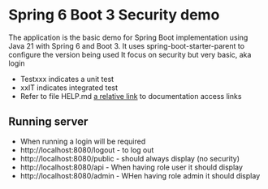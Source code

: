# Spring 6 Boot 3 Security demo
The application is the basic demo for Spring Boot implementation using Java 21 with Spring 6 and Boot 3.
It uses spring-boot-starter-parent to configure the version being used
It focus on security but very basic, aka login 

- Testxxx indicates a unit test
- xxIT indicates integrated test
- Refer to file HELP.md [a relative link](HELP.md) to documentation access links

## Running server
- When running a login will be required
- http://localhost:8080/logout - to log out
- http://localhost:8080/public - should always display (no security)
- http://localhost:8080/api - When having role user it should display
- http://localhost:8080/admin - WHen having role admin it should display
